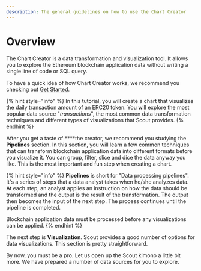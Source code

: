 ```yaml
---
description: The general guidelines on how to use the Chart Creator
---
```


# Overview

The Chart Creator is a data transformation and visualization tool. It allows you to explore the Ethereum blockchain application data without writing a single line of code or SQL query. 

To have a quick idea of how Chart Creator works, we recommend you checking out [Get Started](get-started.md).

{% hint style="info" %}
In this tutorial, you will create a chart that visualizes the daily transaction amount of an ERC20 token. You will explore the most popular data source "_transactions_", the most common data transformation techniques and different types of visualizations that Scout provides.
{% endhint %}

After you get a taste of ****the creator, we recommend you studying the **Pipelines** section. In this section, you will learn a few common techniques that can transform blockchain application data into different formats before you visualize it. You can group, filter,  slice and dice the data anyway you like. This is the most important and fun step when creating a chart.

{% hint style="info" %}
**Pipelines** is short for "Data processing pipelines".  It's a series of steps that a data analyst takes when he/she analyzes data. At each step, an analyst applies an instruction on how the data should be transformed and the output is the result of the transformation. The output then becomes the input of the next step. The process continues until the pipeline is completed.

Blockchain application data must be processed before any visualizations can be applied.
{% endhint %}

The next step is **Visualization**. Scout provides a good number of options for data visualizations. This section is pretty straightforward.

By now, you must be a pro. Let us open up the Scout kimono a little bit more. We have prepared a number of data sources for you to explore.

